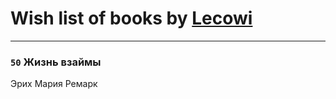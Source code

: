 # Wish list of books by [Lecowi](http://vk.com/id521873425)
---

### `50` Жизнь взаймы
Эрих Мария Ремарк

